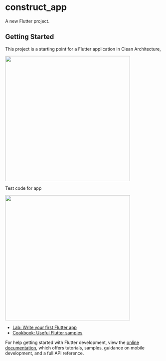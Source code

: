 # construct_app

A new Flutter project.

## Getting Started

This project is a starting point for a Flutter application in Clean Architecture,

<img src="https://github.com/user-attachments/assets/b5968dc4-b857-4dd6-a928-d6cd35b08a31" width="400">

Test code for app

<img src="https://github.com/user-attachments/assets/d6851ddb-7b76-4cf6-8497-bb790ca99ebe" width="400">

- [Lab: Write your first Flutter app](https://docs.flutter.dev/get-started/codelab)
- [Cookbook: Useful Flutter samples](https://docs.flutter.dev/cookbook)

For help getting started with Flutter development, view the
[online documentation](https://docs.flutter.dev/), which offers tutorials,
samples, guidance on mobile development, and a full API reference.
